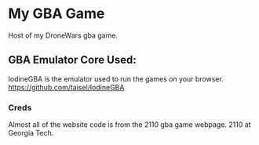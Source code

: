 # My GBA Game
Host of my DroneWars gba game. 

## GBA Emulator Core Used:
IodineGBA is the emulator used to run the games on your browser.
https://github.com/taisel/IodineGBA

### Creds
Almost all of the website code is from the 2110 gba game webpage. 2110 at Georgia Tech.